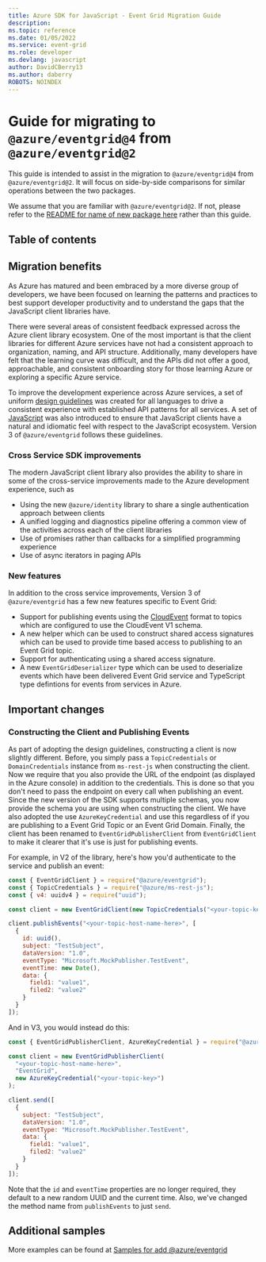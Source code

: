 ```yaml
---
title: Azure SDK for JavaScript - Event Grid Migration Guide
description: 
ms.topic: reference
ms.date: 01/05/2022
ms.service: event-grid
ms.role: developer
ms.devlang: javascript
author: DavidCBerry13
ms.author: daberry
ROBOTS: NOINDEX
---
```

# Guide for migrating to `@azure/eventgrid@4` from `@azure/eventgrid@2`

This guide is intended to assist in the migration to `@azure/eventgrid@4` from `@azure/eventgrid@2`. It will focus on side-by-side comparisons for similar operations between the two packages.

We assume that you are familiar with `@azure/eventgrid@2`. If not, please refer to the [README for name of new package here](https://github.com/Azure/azure-sdk-for-js/tree/main/sdk/eventgrid/eventgrid/README.md) rather than this guide.

## Table of contents

## Migration benefits

As Azure has matured and been embraced by a more diverse group of developers, we have been focused on learning the patterns and practices to best support developer productivity and to understand the gaps that the JavaScript client libraries have.

There were several areas of consistent feedback expressed across the Azure client library ecosystem. One of the most important is that the client libraries for different Azure services have not had a consistent approach to organization, naming, and API structure. Additionally, many developers have felt that the learning curve was difficult, and the APIs did not offer a good, approachable, and consistent onboarding story for those learning Azure or exploring a specific Azure service.

To improve the development experience across Azure services, a set of uniform [design guidelines](https://azure.github.io/azure-sdk/general_introduction.html) was created for all languages to drive a consistent experience with established API patterns for all services. A set of [JavaScript](https://azure.github.io/azure-sdk/typescript_introduction.html) was also introduced to ensure that JavaScript clients have a natural and idiomatic feel with respect to the JavaScript ecosystem. Version 3 of `@azure/eventgrid` follows these guidelines.

### Cross Service SDK improvements

The modern JavaScript client library also provides the ability to share in some of the cross-service improvements made to the Azure development experience, such as

- Using the new `@azure/identity` library to share a single authentication approach between clients
- A unified logging and diagnostics pipeline offering a common view of the activities across each of the client libraries
- Use of promises rather than callbacks for a simplified programming experience
- Use of async iterators in paging APIs

### New features

In addition to the cross service improvements, Version 3 of `@azure/eventgrid` has a few new features specific to Event Grid:

- Support for publishing events using the [CloudEvent](https://cloudevents.io) format to topics which are configured to use the CloudEvent V1 schema.
- A new helper which can be used to construct shared access signatures which can be used to provide time based access to publishing to an Event Grid topic.
- Support for authenticating using a shared access signature.
- A new `EventGridDeserializer` type which can be used to deserialize events which have been delivered Event Grid service and TypeScript type defintions for events from services in Azure.

## Important changes

### Constructing the Client and Publishing Events

As part of adopting the design guidelines, constructing a client is now slightly different. Before, you simply pass a `TopicCredentials` or `DomainCredentials` instance from `ms-rest-js` when constructing the client. Now we require that you also provide the URL of the endpoint (as displayed in the Azure console) in addition to the credentials. This is done so that you don't need to pass the endpoint on every call when publishing an event. Since the new version of the SDK supports multiple schemas, you now provide the schema you are using when constructing the client. We have also adopted the use `AzureKeyCredential` and use this regardless of if you are publishing to a Event Grid Topic or an Event Grid Domain. Finally, the client has been renamed to `EventGridPublisherClient` from `EventGridClient` to make it clearer that it's use is just for publishing events.

For example, in V2 of the library, here's how you'd authenticate to the service and publish an event:

```js
const { EventGridClient } = require("@azure/eventgrid");
const { TopicCredentials } = require("@azure/ms-rest-js");
const { v4: uuidv4 } = require("uuid");

const client = new EventGridClient(new TopicCredentials("<your-topic-key>"));

client.publishEvents("<your-topic-host-name-here>", [
  {
    id: uuid(),
    subject: "TestSubject",
    dataVersion: "1.0",
    eventType: "Microsoft.MockPublisher.TestEvent",
    eventTime: new Date(),
    data: {
      field1: "value1",
      filed2: "value2"
    }
  }
]);
```

And in V3, you would instead do this:

```js
const { EventGridPublisherClient, AzureKeyCredential } = require("@azure/eventgrid");

const client = new EventGridPublisherClient(
  "<your-topic-host-name-here>",
  "EventGrid",
  new AzureKeyCredential("<your-topic-key>")
);

client.send([
  {
    subject: "TestSubject",
    dataVersion: "1.0",
    eventType: "Microsoft.MockPublisher.TestEvent",
    data: {
      field1: "value1",
      filed2: "value2"
    }
  }
]);
```

Note that the `id` and `eventTime` properties are no longer required, they default to a new random UUID and the current time. Also, we've changed the method name from `publishEvents` to just `send`.

## Additional samples

More examples can be found at [Samples for add @azure/eventgrid](https://github.com/Azure/azure-sdk-for-js/tree/main/sdk/eventgrid/eventgrid/samples)
